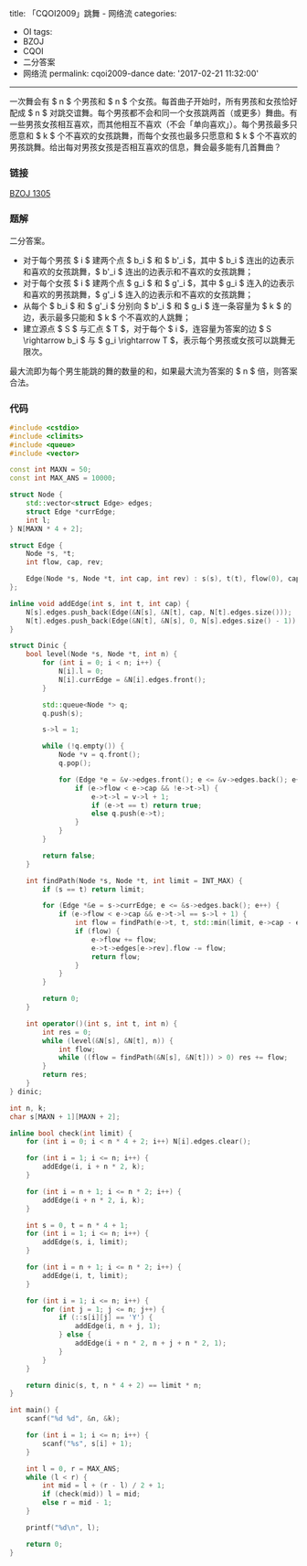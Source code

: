 title: 「CQOI2009」跳舞 - 网络流
categories:
  - OI
tags:
  - BZOJ
  - CQOI
  - 二分答案
  - 网络流
permalink: cqoi2009-dance
date: '2017-02-21 11:32:00'
---

一次舞会有 $ n $ 个男孩和 $ n $ 个女孩。每首曲子开始时，所有男孩和女孩恰好配成 $ n $ 对跳交谊舞。每个男孩都不会和同一个女孩跳两首（或更多）舞曲。有一些男孩女孩相互喜欢，而其他相互不喜欢（不会「单向喜欢」）。每个男孩最多只愿意和 $ k $ 个不喜欢的女孩跳舞，而每个女孩也最多只愿意和 $ k $ 个不喜欢的男孩跳舞。给出每对男孩女孩是否相互喜欢的信息，舞会最多能有几首舞曲？

<!-- more -->

### 链接

[BZOJ 1305](http://www.lydsy.com/JudgeOnline/problem.php?id=1305)

### 题解

二分答案。

* 对于每个男孩 $ i $ 建两个点 $ b_i $ 和 $ b'_i $，其中 $ b_i $ 连出的边表示和喜欢的女孩跳舞，$ b'_i $ 连出的边表示和不喜欢的女孩跳舞；
* 对于每个女孩 $ i $ 建两个点 $ g_i $ 和 $ g'_i $，其中 $ g_i $ 连入的边表示和喜欢的男孩跳舞，$ g'_i $ 连入的边表示和不喜欢的女孩跳舞；
* 从每个 $ b_i $ 和 $ g'_i $ 分别向 $ b'_i $ 和 $ g_i $ 连一条容量为 $ k $ 的边，表示最多只能和 $ k $ 个不喜欢的人跳舞；
* 建立源点 $ S $ 与汇点 $ T $，对于每个 $ i $，连容量为答案的边 $ S \rightarrow b_i $ 与 $ g_i \rightarrow T $，表示每个男孩或女孩可以跳舞无限次。

最大流即为每个男生能跳的舞的数量的和，如果最大流为答案的 $ n $ 倍，则答案合法。

### 代码

```cpp
#include <cstdio>
#include <climits>
#include <queue>
#include <vector>

const int MAXN = 50;
const int MAX_ANS = 10000;

struct Node {
    std::vector<struct Edge> edges;
    struct Edge *currEdge;
    int l;
} N[MAXN * 4 + 2];

struct Edge {
    Node *s, *t;
    int flow, cap, rev;

    Edge(Node *s, Node *t, int cap, int rev) : s(s), t(t), flow(0), cap(cap), rev(rev) {}
};

inline void addEdge(int s, int t, int cap) {
    N[s].edges.push_back(Edge(&N[s], &N[t], cap, N[t].edges.size()));
    N[t].edges.push_back(Edge(&N[t], &N[s], 0, N[s].edges.size() - 1));
}

struct Dinic {
    bool level(Node *s, Node *t, int n) {
        for (int i = 0; i < n; i++) {
            N[i].l = 0;
            N[i].currEdge = &N[i].edges.front();
        }

        std::queue<Node *> q;
        q.push(s);

        s->l = 1;

        while (!q.empty()) {
            Node *v = q.front();
            q.pop();

            for (Edge *e = &v->edges.front(); e <= &v->edges.back(); e++) {
                if (e->flow < e->cap && !e->t->l) {
                    e->t->l = v->l + 1;
                    if (e->t == t) return true;
                    else q.push(e->t);
                }
            }
        }

        return false;
    }

    int findPath(Node *s, Node *t, int limit = INT_MAX) {
        if (s == t) return limit;

        for (Edge *&e = s->currEdge; e <= &s->edges.back(); e++) {
            if (e->flow < e->cap && e->t->l == s->l + 1) {
                int flow = findPath(e->t, t, std::min(limit, e->cap - e->flow));
                if (flow) {
                    e->flow += flow;
                    e->t->edges[e->rev].flow -= flow;
                    return flow;
                }
            }
        }

        return 0;
    }

    int operator()(int s, int t, int n) {
        int res = 0;
        while (level(&N[s], &N[t], n)) {
            int flow;
            while ((flow = findPath(&N[s], &N[t])) > 0) res += flow;
        }
        return res;
    }
} dinic;

int n, k;
char s[MAXN + 1][MAXN + 2];

inline bool check(int limit) {
    for (int i = 0; i < n * 4 + 2; i++) N[i].edges.clear();

    for (int i = 1; i <= n; i++) {
        addEdge(i, i + n * 2, k);
    }

    for (int i = n + 1; i <= n * 2; i++) {
        addEdge(i + n * 2, i, k);
    }

    int s = 0, t = n * 4 + 1;
    for (int i = 1; i <= n; i++) {
        addEdge(s, i, limit);
    }

    for (int i = n + 1; i <= n * 2; i++) {
        addEdge(i, t, limit);
    }

    for (int i = 1; i <= n; i++) {
        for (int j = 1; j <= n; j++) {
            if (::s[i][j] == 'Y') {
                addEdge(i, n + j, 1);
            } else {
                addEdge(i + n * 2, n + j + n * 2, 1);
            }
        }
    }

    return dinic(s, t, n * 4 + 2) == limit * n;
}

int main() {
    scanf("%d %d", &n, &k);

    for (int i = 1; i <= n; i++) {
        scanf("%s", s[i] + 1);
    }

    int l = 0, r = MAX_ANS;
    while (l < r) {
        int mid = l + (r - l) / 2 + 1;
        if (check(mid)) l = mid;
        else r = mid - 1;
    }

    printf("%d\n", l);

    return 0;
}
```